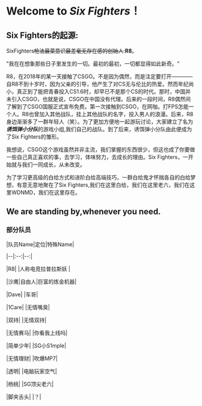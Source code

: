 # Welcome to *Six Fighters*！

## Six Fighters的起源: 
SixFighters~~枪法最菜意识最差毫无存在感的创始人~~:**R8**。

"我在在想象那些日子里发生的一切。最初的最初，一切都显得如此新奇。"

  R8，在2018年的某一天接触了CSGO。不是因为偶然，而是注定要打开————自R8不到十岁时，因为父亲的引导，他产生了对CS无与伦比的热爱。然而年纪尚小，真正到了能把青春投入CS1.6时，却早已不是那个CS的时代。那时，中国并未引入CSGO，也就是说，CSGO在中国没有代理。后来的一段时间，R8偶然间了解到了CSGO国服正式宣布免费。第一次接触到CSGO，在网咖。打FPS怎能一个人。R8也曾加入其他战队，挂上其他战队的名字，投入男人的浪漫。后来，R8身边渐渐多了一群年轻人（笑）。为了更加方便地一起游玩讨论，大家建立了名为***诱饵弹小分队***的游戏小组,我们自己的战队。到了后来，诱饵弹小分队由此便成为了Six Fighters的雏形。
  
  我想说，CSGO这个游戏虽然并非主流，我们掌握的东西很少，但这也成了你要做一些自己真正喜欢的事，去学习，体味努力，去成长的理由。Six Fighters，一开始就与我们一同成长，从未改变。
  
  为了学习更高级的白给方式和进阶白给高端技巧，一群白给鬼才怀揣各自的白给梦想，有意无意地聚在了Six Fighters,我们在这里白给，我们在这里老六，我们在这里WDNMD，我们在这里存在。
## **We are standing by,whenever you need.**

### 部分队员
|队员Name|定位|特殊Name|

|--|:--:|--:|

|R8| |人称电竞拉普拉斯妖 |

|沙鹰|自由人|巨富的炼金机器|

|Dave| |车哥|

|1Care| |无情嘴臭|

|双持| |无情双持|

|无情赛马| |你看我上线吗|

|简单少年| |SG小S1mple|

|无情理财| |吹爆MP7|

|透明| |电脑玩家空气|

|杨桃| |SG顶尖老六|

|脚夹舌头| |？|
